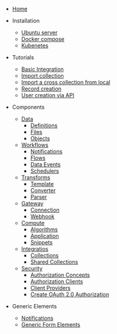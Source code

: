 -  [Home](/)

- Installation
  - [Ubuntu server](ubuntu_server.md)
  - [Docker compose](docker_compose.md)
  - [Kubenetes](kubernetes.md)

- Tutorials
  - [Basic Integration](generic_view.md)
  - [Import collection](import_collection.md)
  - [Import a cross collection from local](importing_cross_collection_on_cenit_local.md)
  - [Record creation](record_creation.md)
  - [User creation via API](user_creation_by_api.md)

- Components
  - [Data](data.md)
    - [Definitions](definitions.md)
    - [Files](file.md)
    - [Objects](object.md)
  - [Workflows](workflow.md)
    - [Notifications](notification.md)
    - [Flows](flow.md)
    - [Data Events](data_event.md)
    - [Schedulers](scheduler.md)
  - [Transforms](transformation.md)
    - [Template](template.md)
    - [Converter](converter.md)
    - [Parser](parser.md)
  - [Gateway](gateway.md)
    - [Connection](connection.md)
    - [Webhook](webhook.md)
  - [Compute](compute.md)
    - [Algorithms](algorithms.md)
    - [Application](application.md)
    - [Snippets](snippets.md)
  - [Integratios](integration.md)
    - [Collections](collection.md)
    - [Shared Collections](shared_collection.md)
  - [Security](security.md)
    - [Authorization Concepts](authorization.md)
    - [Authorization Clients](client.md)
    - [Client Providers](provider.md)
    - [Create OAuth 2.0 Authorization](auth_oauth_2.md)

- Generic Elements
  - [Notifications](notifications.md)
  - [Generic Form Elements](generic_action_form.md)
  